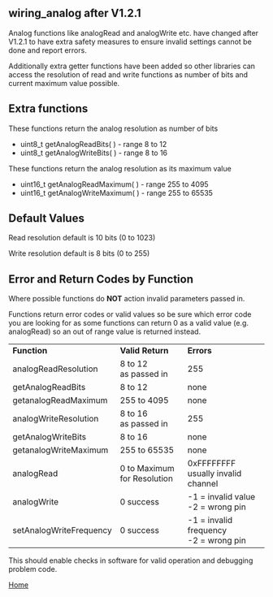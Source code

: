 ## wiring_analog after V1.2.1
Analog functions like analogRead and 
analogWrite etc. have changed after V1.2.1 to have extra safety measures to ensure invalid settings cannot be done and report errors.

Additionally extra getter functions have been added so other libraries can access the resolution of read and write functions as number of bits and current maximum value possible.

## Extra functions
These functions return the analog resolution as number of bits
* uint8_t getAnalogReadBits( ) - range 8 to 12
* uint8_t getAnalogWriteBits( ) - range 8 to 16

These functions return the analog resolution as its maximum value
* uint16_t getAnalogReadMaximum( ) - range 255 to 4095
* uint16_t getAnalogWriteMaximum( ) - range 255 to 65535

## Default Values
Read resolution default is 10 bits (0 to 1023)

Write resolution default is 8 bits (0 to 255)
## Error and Return Codes by Function
Where possible functions do **NOT** action invalid parameters passed in.

Functions return error codes or valid values so be sure which error code you are looking for as some functions can return 0 as a valid value (e.g. analogRead) so an out of range value is returned instead.
<table align=centre border=0>
 <tr>
  <td><b>Function</b></td>
  <td><b>Valid Return</b></td>
  <td><b>Errors</b></td>
 </tr>
 <tr>
  <td>analogReadResolution</td>
  <td>8 to 12<br>as passed in</td>
  <td>255</td>
 </tr>
 <tr>
  <td>getAnalogReadBits</td>
  <td>8 to 12</td>
  <td> none</td>
 </tr>
 <tr>
  <td>getanalogReadMaximum</td>
  <td>255 to 4095</td>
  <td>none</td>
 </tr>
 <tr>
  <td>analogWriteResolution</td>
  <td>8 to 16<br>as passed in</td>
  <td>255</td>
 </tr>
 <tr>
  <td>getAnalogWriteBits</td>
  <td>8 to 16</td>
  <td> none</td>
 </tr>
 <tr>
  <td>getanalogWriteMaximum</td>
  <td>255 to 65535</td>
  <td>none</td>
 </tr>
 <tr>
  <td>analogRead</td>
  <td>0 to Maximum for Resolution </td>
  <td>0xFFFFFFFF usually invalid channel</td>
 </tr>
 <tr>
  <td>analogWrite</td>
  <td>0 success </td>
  <td>-1 = invalid value<br>
      -2 = wrong pin</td>
 </tr>
 <tr>
  <td>setAnalogWriteFrequency</td>
  <td>0 success </td>
  <td>-1 = invalid frequency<br>
      -2 = wrong pin</td>
 </tr>
</table>
This should enable checks in software for valid operation and debugging problem code.

[Home](https://github.com/Infineon/XMC-for-Arduino/wiki)